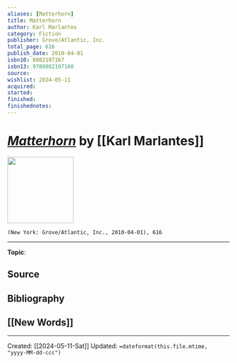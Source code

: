 ```yaml
---
aliases: [Matterhorn]
title: Matterhorn
author: Karl Marlantes
category: Fiction
publisher: Grove/Atlantic, Inc.
total_page: 616
publish_date: 2010-04-01
isbn10: 0802197167
isbn13: 9780802197160
source: 
wishlist: 2024-05-11
acquired: 
started: 
finished: 
finishednotes: 
---
```

# *[Matterhorn]()* by [[Karl Marlantes]]

<img src="http://books.google.com/books/content?id=kxskmuYAKNEC&printsec=frontcover&img=1&zoom=1&edge=curl&source=gbs_api" width=150>

`(New York: Grove/Atlantic, Inc., 2010-04-01), 616`



--- 
**Topic**: 

**Source**
- 

**Bibliography**
- 
 
**[[New Words]]**
- 

---
Created: [[2024-05-11-Sat]]
Updated: `=dateformat(this.file.mtime, "yyyy-MM-dd-ccc")`
